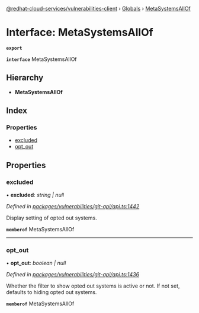 [@redhat-cloud-services/vulnerabilities-client](../README.md) › [Globals](../globals.md) › [MetaSystemsAllOf](metasystemsallof.md)

# Interface: MetaSystemsAllOf

**`export`** 

**`interface`** MetaSystemsAllOf

## Hierarchy

* **MetaSystemsAllOf**

## Index

### Properties

* [excluded](metasystemsallof.md#excluded)
* [opt_out](metasystemsallof.md#opt_out)

## Properties

###  excluded

• **excluded**: *string | null*

*Defined in [packages/vulnerabilities/git-api/api.ts:1442](https://github.com/RedHatInsights/javascript-clients/blob/master/packages/vulnerabilities/git-api/api.ts#L1442)*

Display setting of opted out systems.

**`memberof`** MetaSystemsAllOf

___

###  opt_out

• **opt_out**: *boolean | null*

*Defined in [packages/vulnerabilities/git-api/api.ts:1436](https://github.com/RedHatInsights/javascript-clients/blob/master/packages/vulnerabilities/git-api/api.ts#L1436)*

Whether the filter to show opted out systems is active or not. If not set, defaults to hiding opted out systems.

**`memberof`** MetaSystemsAllOf
